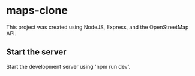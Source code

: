 # maps-clone

This project was created using NodeJS, Express, and the OpenStreetMap API.

## Start the server

Start the development server using 'npm run dev'.